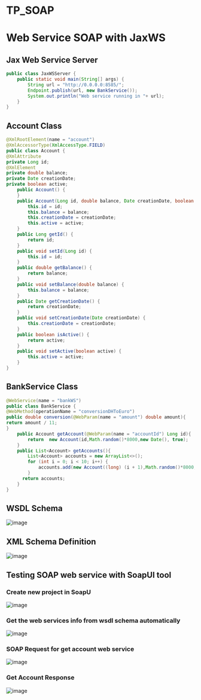 # TP_SOAP
# Web Service SOAP with JaxWS

## Jax Web Service Server
```java
public class JaxWSServer {
    public static void main(String[] args) {
        String url = "http://0.0.0.0:8585/";
        Endpoint.publish(url, new BankService());
        System.out.println("Web service running in "+ url);
    }
}
``` 

## Account Class

```java
@XmlRootElement(name = "account")
@XmlAccessorType(XmlAccessType.FIELD)
public class Account {
@XmlAttribute
private Long id;
@XmlElement
private double balance;
private Date creationDate;
private boolean active;
    public Account() {
    }
    public Account(Long id, double balance, Date creationDate, boolean active) {
        this.id = id;
        this.balance = balance;
        this.creationDate = creationDate;
        this.active = active;
    }
    public Long getId() {
        return id;
    }
    public void setId(Long id) {
        this.id = id;
    }
    public double getBalance() {
        return balance;
    }
    public void setBalance(double balance) {
        this.balance = balance;
    }
    public Date getCreationDate() {
        return creationDate;
    }
    public void setCreationDate(Date creationDate) {
        this.creationDate = creationDate;
    }
    public boolean isActive() {
        return active;
    }
    public void setActive(boolean active) {
        this.active = active;
    }
}
``` 

## BankService Class
```java
@WebService(name = "bankWS")
public class BankService {
@WebMethod(operationName = "conversionDHToEuro")
public double conversion(@WebParam(name = "amount") double amount){
return amount / 11;
}
    public Account getAccount(@WebParam(name = "accountId") Long id){
        return  new Account(id,Math.random()*8000,new Date(), true);
    }
    public List<Account> getAccounts(){
        List<Account> accounts = new ArrayList<>();
        for (int i = 0; i < 10; i++) {
            accounts.add(new Account((long) (i + 1),Math.random()*8000,new Date(), true));
        }
      return accounts;
    }
}
``` 

## WSDL Schema

![image](https://user-images.githubusercontent.com/52087288/197517761-179ac005-3f7a-45ef-8130-87ef46114406.png)

## XML Schema Definition

![image](https://user-images.githubusercontent.com/52087288/197518031-48f2a240-8f54-48c2-bc51-0d9cd82583a5.png)


## Testing SOAP web service with SoapUI tool

### Create new project in SoapU

![image](https://user-images.githubusercontent.com/62752474/180603541-3920fa3a-ce30-4371-bd72-2e8bb521a1cd.png)

### Get the web services info from wsdl schema automatically

![image](https://user-images.githubusercontent.com/62752474/180603551-1435ae90-c593-4253-b7d9-48cb58229c3f.png)
### SOAP Request for get account web service

![image](https://user-images.githubusercontent.com/62752474/180603560-95598f5e-e5c3-48cb-b825-9d8aa9f49284.png)

### Get Account Response 

![image](https://user-images.githubusercontent.com/62752474/180603571-fb231739-5409-4929-8fb8-9e0f9f700a17.png)
